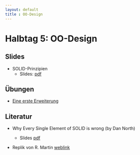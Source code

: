 ```yaml
---
layout: default
title : OO-Design
---
```


# Halbtag 5: OO-Design


## Slides 

* SOLID-Prinzipien
    * Slides: [pdf](/comingsoon)


## Übungen

* [Eine erste Erweiterung](./exercises/jabref-extension)

## Literatur

* Why Every Single Element of SOLID is wrong (by Dan North)
    * Slides [pdf](https://speakerdeck.com/tastapod/why-every-element-of-solid-is-wrong)

* Replik von R. Martin [weblink](https://blog.cleancoder.com/uncle-bob/2020/10/18/Solid-Relevance.html)



